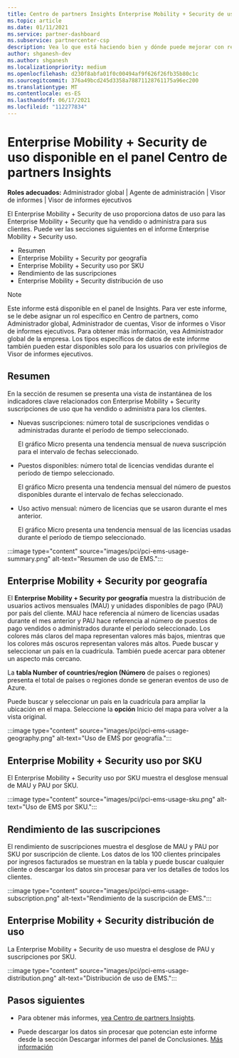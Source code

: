 ```yaml
---
title: Centro de partners Insights Enterprise Mobility + Security de uso
ms.topic: article
ms.date: 01/11/2021
ms.service: partner-dashboard
ms.subservice: partnercenter-csp
description: Vea lo que está haciendo bien y dónde puede mejorar con respecto al uso de Enterprise Mobility + Security suscripciones que vende o administra para sus clientes.
author: shganesh-dev
ms.author: shganesh
ms.localizationpriority: medium
ms.openlocfilehash: d230f8abfa01f0c00494af9f626f26fb35b80c1c
ms.sourcegitcommit: 376a49bcd245d3358a78871128761175a96ec200
ms.translationtype: MT
ms.contentlocale: es-ES
ms.lasthandoff: 06/17/2021
ms.locfileid: "112277834"
---
```

# <a name="enterprise-mobility--security-usage-report-available-from-the-partner-center-insights-dashboard"></a>Enterprise Mobility + Security de uso disponible en el panel Centro de partners Insights

**Roles adecuados:** Administrador global | Agente de administración | Visor de informes | Visor de informes ejecutivos

El Enterprise Mobility + Security de uso proporciona datos de uso para las Enterprise Mobility + Security que ha vendido o administra para sus clientes. Puede ver las secciones siguientes en el informe Enterprise Mobility + Security uso.

- Resumen
- Enterprise Mobility + Security por geografía
- Enterprise Mobility + Security uso por SKU
- Rendimiento de las suscripciones
- Enterprise Mobility + Security distribución de uso

 > [!NOTE]
 > Este informe está disponible en el panel de Insights. Para ver este informe, se le debe asignar un rol específico en Centro de partners, como Administrador global, Administrador de cuentas, Visor de informes o Visor de informes ejecutivos. Para obtener más información, vea Administrador global de la empresa. Los tipos específicos de datos de este informe también pueden estar disponibles solo para los usuarios con privilegios de Visor de informes ejecutivos.

## <a name="summary"></a>Resumen

En la sección de resumen se presenta una vista de instantánea de los indicadores clave relacionados con Enterprise Mobility + Security suscripciones de uso que ha vendido o administra para los clientes. 

- Nuevas suscripciones: número total de suscripciones vendidas o administradas durante el período de tiempo seleccionado.

   El gráfico Micro presenta una tendencia mensual de nueva suscripción para el intervalo de fechas seleccionado.

- Puestos disponibles: número total de licencias vendidas durante el período de tiempo seleccionado.

   El gráfico Micro presenta una tendencia mensual del número de puestos disponibles durante el intervalo de fechas seleccionado.

- Uso activo mensual: número de licencias que se usaron durante el mes anterior.

   El gráfico Micro presenta una tendencia mensual de las licencias usadas durante el período de tiempo seleccionado.

:::image type="content" source="images/pci/pci-ems-usage-summary.png" alt-text="Resumen de uso de EMS.":::

## <a name="enterprise-mobility--security-usage-by-geography"></a>Enterprise Mobility + Security por geografía

El **Enterprise Mobility + Security por geografía** muestra la distribución de usuarios activos mensuales (MAU) y unidades disponibles de pago (PAU) por país del cliente. MAU hace referencia al número de licencias usadas durante el mes anterior y PAU hace referencia al número de puestos de pago vendidos o administrados durante el período seleccionado. Los colores más claros del mapa representan valores más bajos, mientras que los colores más oscuros representan valores más altos. Puede buscar y seleccionar un país en la cuadrícula. También puede acercar para obtener un aspecto más cercano.

La **tabla Number of countries/region (Número** de países o regiones) presenta el total de países o regiones donde se generan eventos de uso de Azure.

Puede buscar y seleccionar un país en la cuadrícula para ampliar la ubicación en el mapa. Seleccione la **opción** Inicio del mapa para volver a la vista original.

:::image type="content" source="images/pci/pci-ems-usage-geography.png" alt-text="Uso de EMS por geografía.":::

## <a name="enterprise-mobility--security-usage-by-sku"></a>Enterprise Mobility + Security uso por SKU

El Enterprise Mobility + Security uso por SKU muestra el desglose mensual de MAU y PAU por SKU.

:::image type="content" source="images/pci/pci-ems-usage-sku.png" alt-text="Uso de EMS por SKU.":::

## <a name="subscriptions-performance"></a>Rendimiento de las suscripciones

El rendimiento de suscripciones muestra el desglose de MAU y PAU por SKU por suscripción de cliente. Los datos de los 100 clientes principales por ingresos facturados se muestran en la tabla y puede buscar cualquier cliente o descargar los datos sin procesar para ver los detalles de todos los clientes.

:::image type="content" source="images/pci/pci-ems-usage-subscription.png" alt-text="Rendimiento de la suscripción de EMS.":::

## <a name="enterprise-mobility--security-usage-distribution"></a>Enterprise Mobility + Security distribución de uso

La Enterprise Mobility + Security de uso muestra el desglose de PAU y suscripciones por SKU.

:::image type="content" source="images/pci/pci-ems-usage-distribution.png" alt-text="Distribución de uso de EMS.":::

## <a name="next-steps"></a>Pasos siguientes

- Para obtener más informes, [vea Centro de partners Insights](partner-center-insights.md).

- Puede descargar los datos sin procesar que potencian este informe desde la sección Descargar informes del panel de Conclusiones. [Más información](pci-download-reports.md) 
